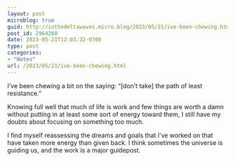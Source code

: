 ```yaml
---
layout: post
microblog: true
guid: http://inthedeltawaves.micro.blog/2023/05/21/ive-been-chewing.html
post_id: 2964260
date: 2023-05-21T12:03:32-0700
type: post
categories:
- "Notes"
url: /2023/05/21/ive-been-chewing.html
---
```

<p>I’ve been chewing a bit on the saying: “[don’t take] the path of least resistance.” </p><p>Knowing full well that much of life is work and few things are worth a damn without putting in at least some sort of energy toward them, I still have my doubts about focusing on something too much. </p><p>I find myself reassessing the dreams and goals that I’ve worked on that have taken more energy than given back. I think sometimes the universe is guiding us, and the work is a major guidepost.</p>

